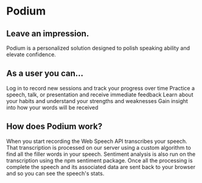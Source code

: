 # Podium

## Leave an impression.

Podium is a personalized solution designed to polish speaking ability and elevate confidence.

## As a user you can...

Log in to record new sessions and track your progress over time
Practice a speech, talk, or presentation and receive immediate feedback
Learn about your habits and understand your strengths and weaknesses
Gain insight into how your words will be received

## How does Podium work?

When you start recording the Web Speech API transcribes your speech. That transcription is processed on our server using a custom algorithm to find all the filler words in your speech. Sentiment analysis is also run on the transcription using the npm sentiment package. Once all the processing is complete the speech and its associated data are sent back to your browser and so you can see the speech's stats.
